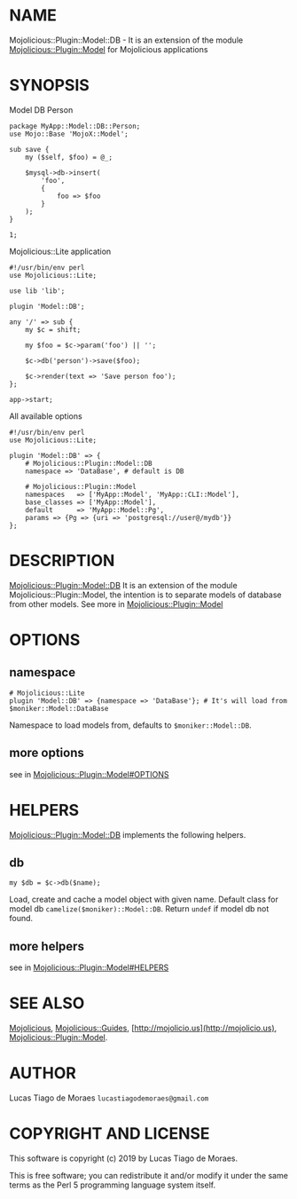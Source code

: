 # NAME
 
Mojolicious::Plugin::Model::DB - It is an extension of the module [Mojolicious::Plugin::Model](https://metacpan.org/pod/Mojolicious::Plugin::Model)
for Mojolicious applications

# SYNOPSIS

Model DB Person
 
    package MyApp::Model::DB::Person;
    use Mojo::Base 'MojoX::Model';
 
    sub save {
        my ($self, $foo) = @_;
        
        $mysql->db->insert(
            'foo',
            {
                foo => $foo
            }
        );
    }
 
    1;
    
Mojolicious::Lite application
 
    #!/usr/bin/env perl
    use Mojolicious::Lite;
 
    use lib 'lib';
 
    plugin 'Model::DB';
 
    any '/' => sub {
        my $c = shift;
 
        my $foo = $c->param('foo') || '';
        
        $c->db('person')->save($foo);
        
        $c->render(text => 'Save person foo');
    };
 
    app->start;
    
All available options

    #!/usr/bin/env perl
    use Mojolicious::Lite;
    
    plugin 'Model::DB' => {
        # Mojolicious::Plugin::Model::DB
        namespace => 'DataBase', # default is DB
    
        # Mojolicious::Plugin::Model
        namespaces   => ['MyApp::Model', 'MyApp::CLI::Model'],
        base_classes => ['MyApp::Model'],
        default      => 'MyApp::Model::Pg',
        params => {Pg => {uri => 'postgresql://user@/mydb'}}
    };
    
# DESCRIPTION
 
[Mojolicious::Plugin::Model::DB](https://metacpan.org/pod/Mojolicious::Plugin::Model::DB) It is an extension of the module Mojolicious::Plugin::Model,
the intention is to separate models of database from other models. See more in [Mojolicious::Plugin::Model](https://metacpan.org/pod/Mojolicious::Plugin::Model)

# OPTIONS

## namespace
 
    # Mojolicious::Lite
    plugin 'Model::DB' => {namespace => 'DataBase'}; # It's will load from $moniker::Model::DataBase
    
Namespace to load models from, defaults to `$moniker::Model::DB`.

## more options

see in [Mojolicious::Plugin::Model#OPTIONS](https://metacpan.org/pod/Mojolicious::Plugin::Model#OPTIONS)

# HELPERS

[Mojolicious::Plugin::Model::DB](https://metacpan.org/pod/Mojolicious::Plugin::Model::DB) implements the following helpers.

## db

    my $db = $c->db($name);
 
Load, create and cache a model object with given name. Default class for
model db `camelize($moniker)::Model::DB`. Return `undef` if model db not found.

## more helpers

see in [Mojolicious::Plugin::Model#HELPERS](https://metacpan.org/pod/Mojolicious::Plugin::Model#HELPERS)

# SEE ALSO

[Mojolicious](https://metacpan.org/pod/Mojolicious), [Mojolicious::Guides](https://metacpan.org/pod/Mojolicious::Guides),
[http://mojolicio.us](http://mojolicio.us), [Mojolicious::Plugin::Model](https://metacpan.org/pod/Mojolicious::Plugin::Model).

# AUTHOR

Lucas Tiago de Moraes `lucastiagodemoraes@gmail.com`

# COPYRIGHT AND LICENSE

This software is copyright (c) 2019 by Lucas Tiago de Moraes.

This is free software; you can redistribute it and/or modify it under the same terms as the Perl 5 programming language system itself.